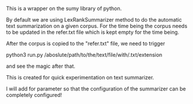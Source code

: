 This is a wrapper on the sumy library of python.

By default we are using LexRankSummarizer method to do the automatic text summarization on a given corpus.
For the time being the corpus needs to be updated in the refer.txt file which is kept empty for the time being.

After the corpus is copied to the "refer.txt" file,
we need to trigger

python3 run.py  /aboslute/path/to/the/text/file/with/.txt/extension

and see the magic after that.

This is created for quick experimentation on text summarizer.

I will add for parameter so that the configuration of the summarizer can be completely configured!
